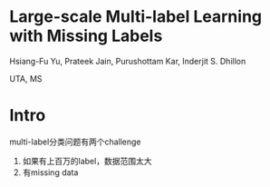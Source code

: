 # Large-scale Multi-label Learning with Missing Labels

Hsiang-Fu Yu, Prateek Jain, Purushottam Kar, Inderjit S. Dhillon

UTA, MS

# Intro

multi-label分类问题有两个challenge

1. 如果有上百万的label，数据范围太大
2. 有missing data
